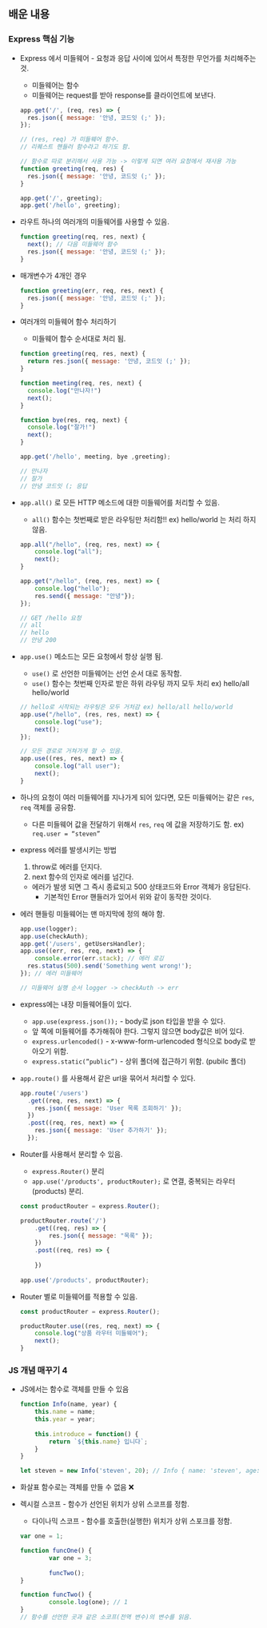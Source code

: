 
## 배운 내용


### Express 핵심 기능

- Express 에서 미들웨어 - 요청과 응답 사이에 있어서 특정한 무언가를 처리해주는 것.
	- 미들웨어는 함수
	- 미들웨어는 request를 받아 response를 클라이언트에 보낸다.

	```javascript
	app.get('/', (req, res) => {
	  res.json({ message: '안녕, 코드잇 (;' });
	});
	
	// (res, req) 가 미들웨어 함수.
	// 리퀘스트 핸들러 함수라고 하기도 함.
	
	// 함수로 따로 분리해서 사용 가능 -> 이렇게 되면 여러 요청에서 재사용 가능
	function greeting(req, res) {
	  res.json({ message: '안녕, 코드잇 (;' });
	}
	
	app.get('/', greeting);
	app.get('/hello', greeting);
	```

- 라우트 하나의 여러개의 미들웨어를 사용할 수 있음.

	```javascript
	function greeting(req, res, next) {
	  next(); // 다음 미들웨어 함수
	  res.json({ message: '안녕, 코드잇 (;' });
	}
	```

- 매개변수가 4개인 경우

	```javascript
	function greeting(err, req, res, next) {
	  res.json({ message: '안녕, 코드잇 (;' });
	}
	```

- 여러개의 미들웨어 함수 처리하기
	- 미들웨어 함수 순서대로 처리 됨.

	```javascript
	function greeting(req, res, next) {
	  return res.json({ message: '안녕, 코드잇 (;' });
	}
	
	function meeting(req, res, next) {
	  console.log("만나자!")
	  next();
	}
	
	function bye(res, req, next) {
	  console.log("잘가!")
	  next();
	}
	
	app.get('/hello', meeting, bye ,greeting);
	
	// 만나자
	// 잘가
	// 안녕 코드잇 (; 응답
	```

- `app.all()` 로 모든 HTTP 메소드에 대한 미들웨어를 처리할 수 있음.
	- `all()` 함수는 첫번째로 받은 라우팅만 처리함!! ex) hello/world 는 처리 하지 않음.

	```javascript
	app.all("/hello", (req, res, next) => {
		console.log("all");
		next();
	}
	
	app.get("/hello", (req, res, next) => {
		console.log("hello");
		res.send({ message: "안녕"});
	});
	
	// GET /hello 요청
	// all
	// hello
	// 안녕 200
	```

- `app.use()` 메소드는 모든 요청에서 항상 실행 됨.
	- `use()` 로 선언한 미들웨어는 선언 순서 대로 동작함.
	- `use()` 함수는 첫번째 인자로 받은 하위 라우팅 까지 모두 처리 ex) hello/all hello/world

	```javascript
	// hello로 시작되는 라우팅은 모두 거처감 ex) hello/all hello/world
	app.use("/hello", (res, res, next) => {
		console.log("use");
		next();  
	});
	
	// 모든 경로로 거쳐가게 할 수 있음.
	app.use((res, res, next) => {
		console.log("all user");
		next();  
	}
	```

- 하나의 요청이 여러 미들웨어를 지나가게 되어 있다면, 모든 미들웨어는 같은 `res`, `req` 객체를 공유함.
	- 다른 미들웨어 값을 전달하기 위해서 `res`, `req` 에 값을 저장하기도 함. ex) `req.user = “steven”`
- express 에러를 발생시키는 방법
	1. throw로 에러를 던지다.
	2. next 함수의 인자로 에러를 넘긴다.
	- 에러가 발생 되면 그 즉시 종료되고 500 상태코드와 Error 객체가 응답된다.
		- 기본적인 Error 핸들러가 있어서 위와 같이 동작한 것이다.
- 에러 핸들링 미들웨어는 맨 마지막에 정의 해야 함.

	```javascript
	app.use(logger);
	app.use(checkAuth);
	app.get('/users', getUsersHandler);
	app.use((err, res, req, next) => {
		console.error(err.stack); // 에러 로깅
	  res.status(500).send('Something went wrong!');
	}); // 에러 미들웨어
	
	// 미들웨어 실행 순서 logger -> checkAuth -> err
	```

- express에는 내장 미들웨어들이 있다.
	- `app.use(express.json());` - body로 json 타입을 받을 수 있다.
	- 앞 쪽에 미들웨어를 추가해줘야 한다. 그렇지 않으면 body값은 비어 있다.
	- `express.urlencoded()`  - x-www-form-urlencoded 형식으로 body로 받아오기 위함.
	- `express.static(”public”)`  - 상위 폴더에 접근하기 위함. (pubilc 폴더)
- `app.route()` 를 사용해서 같은 url을 묶어서 처리할 수 있다.

	```javascript
	app.route('/users')
	  .get((req, res, next) => {
	    res.json({ message: 'User 목록 조회하기' });
	  })
	  .post((req, res, next) => {
	    res.json({ message: 'User 추가하기' });
	  });
	```

- Router를 사용해서 분리할 수 있음.
	- `express.Router()`  분리
	- `app.use('/products', productRouter);` 로 연결, 중복되는 라우터(products) 분리.

	```javascript
	const productRouter = express.Router();
	
	productRouter.route('/')
		.get((req, res) => {
			res.json({ message: "목록" });
		})
		.post((req, res) => {
		
		})
		
	app.use('/products', productRouter);
	```

- Router 별로 미들웨어를 적용할 수 있음.

	```javascript
	const productRouter = express.Router();
	
	productRouter.use((res, req, next) => {
		console.log("상품 라우터 미들웨어");
		next();
	}
	```


### JS 개념 매꾸기 4

- JS에서는 함수로 객체를 만들 수 있음

	```javascript
	function Info(name, year) {
		this.name = name;
		this.year = year;
		
		this.introduce = function() {
			return `${this.name} 입니다`;
		}
	}
	
	let steven = new Info('steven', 20); // Info { name: 'steven', age: 20 }
	```

- 화살표 함수로는 객체를 만들 수 없음 ❌
- 렉시컬 스코프 - 함수가 선언된 위치가 상위 스코프를 정함.
	- 다이나믹 스코프 - 함수를 호출한(실행한) 위치가 상위 스포크를 정함.

	```javascript
	var one = 1;
	
	function funcOne() {
			var one = 3;
			
			funcTwo();		
	}
	
	function funcTwo() {
			console.log(one); // 1
	}
	// 함수를 선언한 곳과 같은 소코프(전역 변수)의 변수를 읽음.
	```

